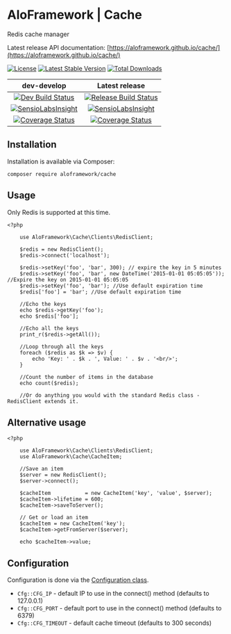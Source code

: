 # AloFramework | Cache #

Redis cache manager

Latest release API documentation: [https://aloframework.github.io/cache/](https://aloframework.github.io/cache/)

[![License](https://poser.pugx.org/aloframework/cache/license?format=plastic)](https://www.gnu.org/licenses/gpl-3.0.en.html)
[![Latest Stable Version](https://poser.pugx.org/aloframework/cache/v/stable?format=plastic)](https://packagist.org/packages/aloframework/cache)
[![Total Downloads](https://poser.pugx.org/aloframework/cache/downloads?format=plastic)](https://packagist.org/packages/aloframework/cache)

|                                                                                         dev-develop                                                                                         |                                                                                   Latest release                                                                                   |
|:-------------------------------------------------------------------------------------------------------------------------------------------------------------------------------------------:|:----------------------------------------------------------------------------------------------------------------------------------------------------------------------------------:|
|                              [![Dev Build Status](https://travis-ci.org/aloframework/cache.svg?branch=develop)](https://travis-ci.org/aloframework/cache)                             |                        [![Release Build Status](https://travis-ci.org/aloframework/cache.svg?branch=master)](https://travis-ci.org/aloframework/cache)                       |
| [![SensioLabsInsight](https://insight.sensiolabs.com/projects/21405fd8-0290-4ec9-94e5-c19e43e885d0/mini.png)](https://insight.sensiolabs.com/projects/21405fd8-0290-4ec9-94e5-c19e43e885d0) |                        [![SensioLabsInsight](https://i.imgur.com/KygqLtf.png)](https://insight.sensiolabs.com/projects/21405fd8-0290-4ec9-94e5-c19e43e885d0)                       |
| [![Coverage Status](https://coveralls.io/repos/aloframework/cache/badge.svg?branch=develop&amp;service=github)](https://coveralls.io/github/aloframework/cache?branch=develop)        | [![Coverage Status](https://coveralls.io/repos/aloframework/cache/badge.svg?branch=master&amp;service=github)](https://coveralls.io/github/aloframework/cache?branch=master) |

## Installation ##
Installation is available via Composer:

    composer require aloframework/cache


## Usage ##
Only Redis is supported at this time.

    <?php
    
        use AloFramework\Cache\Clients\RedisClient;
    
        $redis = new RedisClient();
        $redis->connect('localhost');
    
        $redis->setKey('foo', 'bar', 300); // expire the key in 5 minutes
        $redis->setKey('foo', 'bar', new DateTime('2015-01-01 05:05:05')); //Expire the key on 2015-01-01 05:05:05
        $redis->setKey('foo', 'bar'); //Use default expiration time
        $redis['foo'] = 'bar'; //Use default expiration time
    
        //Echo the keys
        echo $redis->getKey('foo');
        echo $redis['foo'];
    
        //Echo all the keys
        print_r($redis->getAll());
    
        //Loop through all the keys
        foreach ($redis as $k => $v) {
            echo 'Key: ' . $k . ', Value: ' . $v . '<br/>';
        }
    
        //Count the number of items in the database
        echo count($redis);
    
        //Or do anything you would with the standard Redis class - RedisClient extends it.

## Alternative usage ##

    <?php
    
        use AloFramework\Cache\Clients\RedisClient;
        use AloFramework\Cache\CacheItem;
    
        //Save an item
        $server = new RedisClient();
        $server->connect();
    
        $cacheItem           = new CacheItem('key', 'value', $server);
        $cacheItem->lifetime = 600;
        $cacheItem->saveToServer();
    
        // Get or load an item
        $cacheItem = new CacheItem('key');
        $cacheItem->getFromServer($server);
    
        echo $cacheItem->value;


## Configuration ##
Configuration is done via the [Configuration class](https://github.com/aloframework/config).

 - `Cfg::CFG_IP` - default IP to use in the connect() method (defaults to 127.0.0.1)
 - `Cfg::CFG_PORT` - default port to use in the connect() method (defaults to 6379)
 - `Cfg::CFG_TIMEOUT` - default cache timeout (defaults to 300 seconds)
